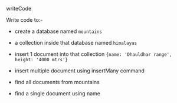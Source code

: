 writeCode

Write code to:-

- create a database named `mountains`
<!-- use mountains
switched to db mountains -->
- a collection inside that database named `himalayas`
<!-- db.createCollection("himalayas");
{ ok: 1 } -->
- insert 1 document into that collection `{name: 'Dhauldhar range', height: '4000 mtrs'}`
<!-- db.himalayas.insert({name: 'Dhauldhar range', height: '4000 mtrs'})
DeprecationWarning: Collection.insert() is deprecated. Use insertOne, insertMany, or bulkWrite.
{
  acknowledged: true,
  insertedIds: { '0': ObjectId("634b8b96ce240cd619c9d6ea") }
}
 -->
- insert multiple document using insertMany command
<!-- db.himalayas.insertMany([{name: 'Dhauldhar range', height: '4000 mtrs'},{name: 'Kangchenjunga', height: ' 28,169 mtrs'},{name: 'Denali', height: '20,310 mtrs'},{name: 'Kilimanjaro', height: '19,341 mtrs'}]) 

{
  acknowledged: true,
  insertedIds: {
    '0': ObjectId("634b97e8ce240cd619c9d6eb"),
    '1': ObjectId("634b97e8ce240cd619c9d6ec"),
    '2': ObjectId("634b97e8ce240cd619c9d6ed"),
    '3': ObjectId("634b97e8ce240cd619c9d6ee")
  }
}

-->
- find all documents from mountains

<!-- db.himalayas.find();
[
  {
    _id: ObjectId("634b8b96ce240cd619c9d6ea"),
    name: 'Dhauldhar range',
    height: '4000 mtrs'
  },
  {
    _id: ObjectId("634b97e8ce240cd619c9d6eb"),
    name: 'Dhauldhar range',
    height: '4000 mtrs'
  },
  {
    _id: ObjectId("634b97e8ce240cd619c9d6ec"),
    name: 'Kangchenjunga',
    height: ' 28,169 mtrs'
  },
  {
    _id: ObjectId("634b97e8ce240cd619c9d6ed"),
    name: 'Denali',
    height: '20,310 mtrs'
  },
  {
    _id: ObjectId("634b97e8ce240cd619c9d6ee"),
    name: 'Kilimanjaro',
    height: '19,341 mtrs'
  }
]
 -->
- find a single document using name
<!-- 
 db.himalayas.find({name:"Kilimanjaro"});
[
  {
    _id: ObjectId("634b97e8ce240cd619c9d6ee"),
    name: 'Kilimanjaro',
    height: '19,341 mtrs'
  }
] -->


